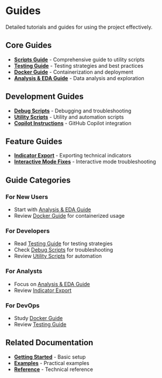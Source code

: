 # Guides

Detailed tutorials and guides for using the project effectively.

## Core Guides

- **[Scripts Guide](scripts.md)** - Comprehensive guide to utility scripts
- **[Testing Guide](testing.md)** - Testing strategies and best practices
- **[Docker Guide](docker.md)** - Containerization and deployment
- **[Analysis & EDA Guide](analysis-eda.md)** - Data analysis and exploration

## Development Guides

- **[Debug Scripts](debug-scripts.md)** - Debugging and troubleshooting
- **[Utility Scripts](utility-scripts.md)** - Utility and automation scripts
- **[Copilot Instructions](copilot-instructions.md)** - GitHub Copilot integration

## Feature Guides

- **[Indicator Export](indicator-export.md)** - Exporting technical indicators
- **[Interactive Mode Fixes](interactive-mode-fixes.md)** - Interactive mode troubleshooting

## Guide Categories

### For New Users
- Start with [Analysis & EDA Guide](analysis-eda.md)
- Review [Docker Guide](docker.md) for containerized usage

### For Developers
- Read [Testing Guide](testing.md) for testing strategies
- Check [Debug Scripts](debug-scripts.md) for troubleshooting
- Review [Utility Scripts](utility-scripts.md) for automation

### For Analysts
- Focus on [Analysis & EDA Guide](analysis-eda.md)
- Review [Indicator Export](indicator-export.md)

### For DevOps
- Study [Docker Guide](docker.md)
- Review [Testing Guide](testing.md)

## Related Documentation

- **[Getting Started](../getting-started/)** - Basic setup
- **[Examples](../examples/)** - Practical examples
- **[Reference](../reference/)** - Technical reference 